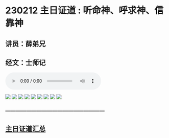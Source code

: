 # 230212 主日证道 : 听命神、呼求神、信靠神
## 讲员：薛弟兄
## 经文：士师记
<audio controls src="./230212.mp3"></audio>

![](./images/1.jpg)
![](./images/2.jpg)
![](./images/3.jpg)
![](./images/4.jpg)
![](./images/5.jpg)
![](./images/6.jpg)
![](./images/7.jpg)
![](./images/8.jpg)
![](./images/9.jpg)






### ———————————————————

## [主日证道汇总](https://nccchurch.github.io/Sermons/)
